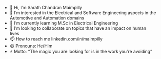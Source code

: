 - 👋 Hi, I’m Sarath Chandran Maimpilly
- 👀 I’m interested in the Electrical and Software Engineering aspects in the Automotive and Automation domains
- 🌱 I’m currently learning M.Sc in Electrical Engineering
- 💞️ I’m looking to collaborate on topics that have an impact on human lives
- 📫 How to reach me linkedin.com/in/maimpilly
- 😄 Pronouns: He/Him
- ⚡ Motto: “The magic you are looking for is in the work you're avoiding”

<!---
maimpilly/maimpilly is a ✨ special ✨ repository because its `README.md` (this file) appears on your GitHub profile.
You can click the Preview link to take a look at your changes.
--->
